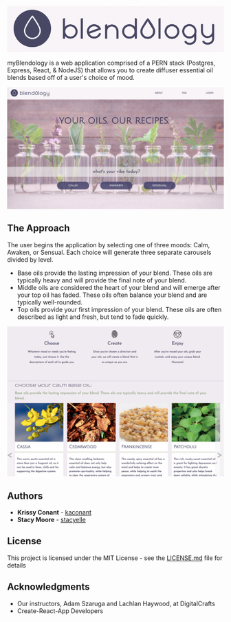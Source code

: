 ![myBlendology](https://github.com/kaconant/myBlendology/blob/master/public/img/logo.png)

myBlendology is a web application comprised of a PERN stack (Postgres, Express, React, & NodeJS) that allows you to create diffuser essential oil blends based off of a user's choice of mood. 

![frontView](https://github.com/kaconant/myBlendology/blob/master/public/img/readme-img/NavBar-Jumbotron.png)

## The Approach

The user begins the application by selecting one of three moods: Calm, Awaken, or Sensual. Each choice will generate three separate carousels divided by level. 

* Base oils provide the lasting impression of your blend. These oils are typically heavy and will provide the final note of your blend.
* Middle oils are considered the heart of your blend and will emerge after your top oil has faded. These oils often balance your blend and are typically well-rounded.
* Top oils provide your first impression of your blend. These oils are often described as light and fresh, but tend to fade quickly.

![Carousel](https://github.com/kaconant/myBlendology/blob/master/public/img/readme-img/Carousels.png)

## Authors

* **Krissy Conant** - [kaconant](https://github.com/kaconant)
* **Stacy Moore** - [stacyelle](https://github.com/stacyelle)

## License

This project is licensed under the MIT License - see the [LICENSE.md](LICENSE.md) file for details

## Acknowledgments

* Our instructors, Adam Szaruga and Lachlan Haywood, at DigitalCrafts
* Create-React-App Developers